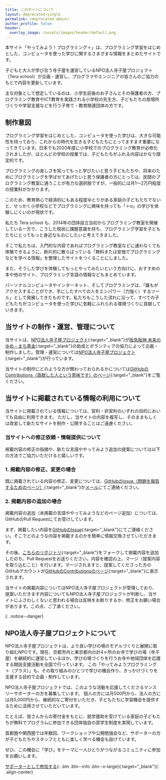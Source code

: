 ```yaml
---
title: このサイトについて
layout: deprecated-single
permalink: /deprecated-about/
author_profile: false
header:
  overlay_image: /assets/images/header/default.png
---
```

本サイト「やってみよう！プログラミング＋」は、プログラミング学習をはじめとした、コンピュータを使った学びに関するさまざまな情報をまとめたサイトです。

子どもと大人が学び合う寺子屋を運営しているNPO法人寺子屋プロジェクト（Tera school）が企画・運営し、プログラマやエンジニアの皆さんのご協力のもとで内容を更新しています。

主な対象として想定しているのは、小学生前後のお子さんとその保護者の方、プログラミング教育やICT教育を実践される小学校の先生方、子どもたちの居場所づくりや学習支援などを行う子育て・教育関連団体の方です。

## 制作意図
プログラミング学習をはじめとした、コンピュータを使った学びは、大きな可能性を持っており、これからの時代を生きる子どもたちにとってますます重要になってきています。日本でも2020年度に小学校でのプログラミング教育が必修化されましたが、ほとんどの学校の授業では、子どもたちがふれる内容はかなり限定的です。

プログラミングの楽しさを知ってもっと学びたいと思う子どもたちや、将来のためにプログラミングを学ばせてあげたいと思う保護者の方にとっては、民間のプログラミング教室に通うことが有力な選択肢ですが、一般的には月1〜2万円程度の授業料がかかります。

このため、教育熱心で経済的にもある程度ゆとりがある家庭の子どもたちでないと、せっかく小学校などでプログラミングに興味を持っても「＋α」の学びを体験しにくいのが現状です。

私たち Tera school も、2014年の団体設立当初からプログラミング教室を開催している一方で、こうした現状に課題意識を持ち、プログラミング学習を子どもたちにとってもっと身近なものにしたいと考えてきました。

そこで私たちは、入門的な内容であればプログラミング教室などに通わなくても体験できるように、断片的に散らばっている「無料または安価でプログラミングなどを学べる情報」を整理したサイトをつくることにしました。

また、そうした学びを体験してもっとやってみたいという方向けに、おすすめの本や他のサイト、プログラミング言語の情報などもまとめています。

パーソナルコンピュータやインターネット、そしてプログラミングは、「誰もがアクセスすることができ、手にしたすべての人をエンパワー（力強く）するツール」として発展してきたものです。私たちもこうした流れに沿って、すべての子どもたちがコンピュータを使った学びに気軽にふれられる環境づくりに貢献していきます。

## 当サイトの制作・運営、管理について
当サイトは、[NPO法人寺子屋プロジェクト](){:target="_blank"}が[阪急阪神 未来のゆめ・まち基金](https://www.hankyu-hanshin.co.jp/yume-machi/kikin.html){:target="_blank"}の助成とボランティアの協力によって企画・制作しました。管理・運営については[NPO法人寺子屋プロジェクト](){:target="_blank"}が行っています。

当サイトの制作にどのような方が関わっておられるかについては[GitHubのContributions（貢献した人という意味です）のページ](https://github.com/teraschool/teraschool.github.io/graphs/contributors){:target="_blank"}をご覧ください。

## 当サイトに掲載されている情報の利用について
当サイトに掲載されている情報については、営利・非営利のいずれの目的においても自由に利用できます。
ただし、当サイトの内容を複写し、そのままもしくは改変して新たなサイトを制作・公開することはご遠慮ください。

### 当サイトへの修正依頼・情報提供について
掲載内容の修正の指摘や、新たな言語ややってみよう追加の提案については以下の方法でご協力いただけると嬉しいです。

### 1. 掲載内容の修正、変更の場合  
既に掲載されている内容の修正、変更については、[GitHubのIssue（問題を報告するためのページ）](https://github.com/teraschool/teraschool.github.io/issues){:target="_blank"}か[メール](mailto:support@teraschool.org)にてご連絡ください。

### 2. 掲載内容の追加の場合  
掲載内容の追加（未掲載の言語ややってみようなどのページ追加）については、GitHubのPull Requestにてお受けしています。

まず、掲載したい内容を[GitHubのIssue](https://github.com/teraschool/teraschool.github.io/issues){:target="_blank"}にてご連絡ください。そこでどのような内容を掲載するのかを簡単に情報交換させていただきます。

その後、[こちらのリポジトリ](https://github.com/teraschool/teraschool.github.io){:target="_blank"}をフォークして掲載内容を追加したのち、Pull Requestをお送りください。内容を確認の上、マージ（提案内容を取り込むこと）を行います。マージされますと、提案してくださった方のGitHubアカウントが[GitHubのContributionsのページ](https://github.com/teraschool/teraschool.github.io/graphs/contributors){:target="_blank"}に表示されます。

<p>当サイトの掲載内容についてはNPO法人寺子屋プロジェクトが管理しており、提案いただきます内容についてもNPO法人寺子屋プロジェクトが判断し、当サイトにふさわしくないと思われる場合は反映をお断りするか、修正をお願い場合があります。この点、ご了承ください。</p>{: .notice--danger}

## NPO法人寺子屋プロジェクトについて
NPO法人寺子屋プロジェクトは、より良い学びの場のモデルづくりと展開に取り組むNPOです。現在、京都市内と東京都内の計4ヶ所のお寺で学びの場（寺子屋）を継続的に運営しているほか、学びの場づくりを行うお寺や地域団体を応援する開設支援活動を全国で行っています。 この「やってみようプログラミング＋（プラス）」も、その取り組みのひとつで学びの機会作り、きっかけづくりを支援する目的で企画・制作しています。

NPO法人寺子屋プロジェクトでは、このような活動を応援してくださるマンスリーサポーターの方を募集しています。 個人の方には月500円から、法人の方には月5,000円から、継続的なご寄付をいただき、子どもたちに学習機会を提供するために活用させていただいています。

たとえば、皆さんからの寄付金をもとに、就学援助を受けている家庭の子どもたちが無料でプログラムに参加できる団体独自の奨学生制度を実現しています。

首都圏や関西圏では年数回、ワークショップや公開勉強会など、サポーターの方が子どもたちやスタッフとともに楽しく学べる機会も設けています。

ぜひ、この機会に「学び」をテーマに一人ひとりがつながるコミュニティに参加をお願いします。

[サポーターとして参加する](https://teraschool.org/support){: .btn .btn--info .btn--x-large}{:target="_blank"}{: .align-center}